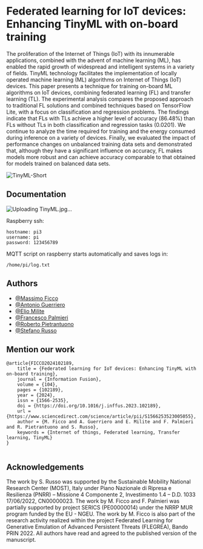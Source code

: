 
# Federated learning for IoT devices: Enhancing TinyML with on-board training

The proliferation of the Internet of Things (IoT) with its innumerable applications, combined with the advent of machine learning (ML), has enabled the rapid growth of widespread and intelligent systems in a variety of fields. TinyML technology facilitates the implementation of locally operated machine learning (ML) algorithms on Internet of Things (IoT) devices. This paper presents a technique for training on-board ML algorithms on IoT devices, combining federated learning (FL) and transfer learning (TL). The experimental analysis compares the proposed approach to traditional FL solutions and combined techniques based on TensorFlow Lite, with a focus on classification and regression problems. The findings indicate that FLs with TLs achieve a higher level of accuracy (86.48%) than FLs without TLs in both classification and regression tasks (0.0201). We continue to analyze the time required for training and the energy consumed during inference on a variety of devices. Finally, we evaluated the impact of performance changes on unbalanced training data sets and demonstrated that, although they have a significant influence on accuracy, FL makes models more robust and can achieve accuracy comparable to that obtained for models trained on balanced data sets.

![TinyML-Short](https://github.com/user-attachments/assets/992efe50-0931-48f1-b0b0-1f190f71a256)

## Documentation
![Uploading TinyML.jpg…]()

Raspberry ssh:
``` 
hostname: pi3
username: pi 
password: 123456789 
```

MQTT script on raspberry starts automatically and saves logs in:
```
/home/pi/log.txt
```
## Authors

- [@Massimo Ficco](https://docenti.unisa.it/058291/home)
- [@Antonio Guerriero](https://www.docenti.unina.it/#!/professor/414e544f4e494f47554552524945524f4752524e544e39324d3036483933314c/riferimenti)
- [@Elio Milite](https://www.linkedin.com/in/elio-milite/)
- [@Francesco Palmieri](https://docenti.unisa.it/026587/home)
- [@Roberto Pietrantuono](https://scholar.google.com/citations?hl=it&user=Htert2EAAAAJ)
- [@Stefano Russo](https://www.docenti.unina.it/#!/professor/53544546414e4f525553534f52535353464e36335032304638333959/riferimenti)
## Mention our work
```
@article{FICCO2024102189,
    title = {Federated learning for IoT devices: Enhancing TinyML with on-board training},
    journal = {Information Fusion},
    volume = {104},
    pages = {102189},
    year = {2024},
    issn = {1566-2535},
    doi = {https://doi.org/10.1016/j.inffus.2023.102189},
    url = {https://www.sciencedirect.com/science/article/pii/S1566253523005055},
    author = {M. Ficco and A. Guerriero and E. Milite and F. Palmieri and R. Pietrantuono and S. Russo},
    keywords = {Internet of things, Federated learning, Transfer learning, TinyML}
}


```
## Acknowledgements

The work by S. Russo was supported by the Sustainable Mobility National Research Center (MOST), Italy under Piano Nazionale di Ripresa e Resilienza (PNRR) – Missione 4 Componente 2, Investimento 1.4 – D.D. 1033 17/06/2022, CN00000023. The work by M. Ficco and F. Palmieri was partially supported by project SERICS (PE00000014) under the NRRP MUR program funded by the EU - NGEU. The work by M. Ficco is also part of the research activity realized within the project Federated Learning for Generative Emulation of Advanced Persistent Threats (FLEGREA), Bando PRIN 2022. All authors have read and agreed to the published version of the manuscript.
